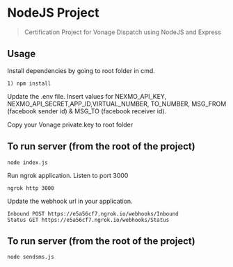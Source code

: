 # NodeJS Project

> Certification Project for Vonage Dispatch using NodeJS and Express 

## Usage

Install dependencies by going to root folder in cmd.

```
1) npm install
```

Update the .env file. Insert values for NEXMO_API_KEY, NEXMO_API_SECRET,APP_ID,VIRTUAL_NUMBER, TO_NUMBER, MSG_FROM (facebook sender id) & MSG_TO (facebook receiver id).

Copy your Vonage private.key to root folder

## To run server (from the root of the project)

```
node index.js
```

Run ngrok application. Listen to port 3000
```
ngrok http 3000
```

Update the webhook url in your application.
```
Inbound POST https://e5a56cf7.ngrok.io/webhooks/Inbound 
Status GET https://e5a56cf7.ngrok.io/webhooks/Status
```

## To run server (from the root of the project)

```
node sendsms.js
```
